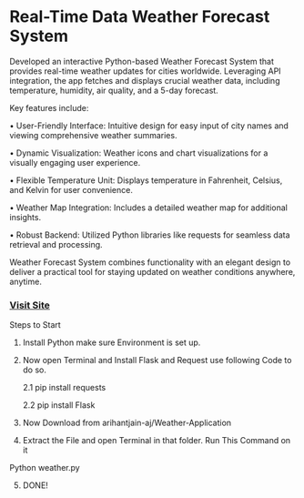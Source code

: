 # Real-Time Data Weather Forecast System



Developed an interactive Python-based Weather Forecast System that provides real-time weather updates for cities worldwide. Leveraging API integration, the app fetches and displays crucial weather data, including temperature, humidity, air quality, and a 5-day forecast.<br>





Key features include:<br>

• User-Friendly Interface: Intuitive design for easy input of city names and viewing comprehensive weather summaries.<br>

• Dynamic Visualization: Weather icons and chart visualizations for a visually engaging user experience.<br>

• Flexible Temperature Unit: Displays temperature in Fahrenheit, Celsius, and Kelvin for user convenience.<br>

• Weather Map Integration: Includes a detailed weather map for additional insights.<br>

• Robust Backend: Utilized Python libraries like requests for seamless data retrieval and processing.<br>



Weather Forecast System combines functionality with an elegant design to deliver a practical tool for staying updated on weather conditions anywhere, anytime.<br>



### [Visit Site](https://arihantjain.pythonanywhere.com/)



Steps to Start 

1.	Install Python make sure Environment is set up.

2.	Now open Terminal and Install Flask and Request use following Code to do so.

   

      2.1 pip install requests <br>

      2.2 pip install Flask



3.	 Now Download from arihantjain-aj/Weather-Application 

4.	Extract the File and open Terminal in that folder. Run This Command on it 



Python weather.py



5.	DONE!

<!-- Script-Generated Comment -->
<!-- Script-Generated Comment -->
